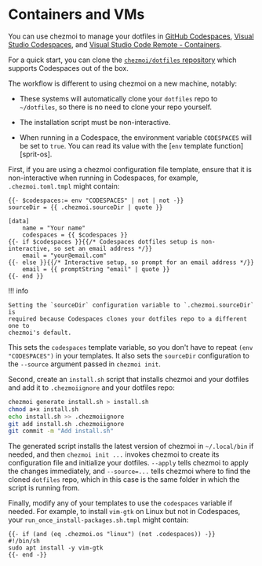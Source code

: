 # Containers and VMs

You can use chezmoi to manage your dotfiles in [GitHub Codespaces][ghc], [Visual
Studio Codespaces][vsc], and [Visual Studio Code Remote - Containers][vscrc].

For a quick start, you can clone the [`chezmoi/dotfiles` repository][czdot]
which supports Codespaces out of the box.

The workflow is different to using chezmoi on a new machine, notably:

* These systems will automatically clone your `dotfiles` repo to `~/dotfiles`,
  so there is no need to clone your repo yourself.

* The installation script must be non-interactive.

* When running in a Codespace, the environment variable `CODESPACES` will be
  set to `true`. You can read its value with the [`env` template
  function][sprit-os].

First, if you are using a chezmoi configuration file template, ensure that it
is non-interactive when running in Codespaces, for example,
`.chezmoi.toml.tmpl` might contain:

```text
{{- $codespaces:= env "CODESPACES" | not | not -}}
sourceDir = {{ .chezmoi.sourceDir | quote }}

[data]
    name = "Your name"
    codespaces = {{ $codespaces }}
{{- if $codespaces }}{{/* Codespaces dotfiles setup is non-interactive, so set an email address */}}
    email = "your@email.com"
{{- else }}{{/* Interactive setup, so prompt for an email address */}}
    email = {{ promptString "email" | quote }}
{{- end }}
```

!!! info

    Setting the `sourceDir` configuration variable to `.chezmoi.sourceDir` is
    required because Codespaces clones your dotfiles repo to a different one to
    chezmoi's default.

This sets the `codespaces` template variable, so you don't have to repeat `(env
"CODESPACES")` in your templates. It also sets the `sourceDir` configuration to
the `--source` argument passed in `chezmoi init`.

Second, create an `install.sh` script that installs chezmoi and your dotfiles
and add it to `.chezmoiignore` and your dotfiles repo:

```sh
chezmoi generate install.sh > install.sh
chmod a+x install.sh
echo install.sh >> .chezmoiignore
git add install.sh .chezmoiignore
git commit -m "Add install.sh"
```

The generated script installs the latest version of chezmoi in `~/.local/bin` if
needed, and then `chezmoi init ...` invokes chezmoi to create its configuration
file and initialize your dotfiles. `--apply` tells chezmoi to apply the changes
immediately, and `--source=...` tells chezmoi where to find the cloned
`dotfiles` repo, which in this case is the same folder in which the script is
running from.

Finally, modify any of your templates to use the `codespaces` variable if
needed. For example, to install `vim-gtk` on Linux but not in Codespaces, your
`run_once_install-packages.sh.tmpl` might contain:

```text
{{- if (and (eq .chezmoi.os "linux") (not .codespaces)) -}}
#!/bin/sh
sudo apt install -y vim-gtk
{{- end -}}
```

[ghc]: https://docs.github.com/en/github/developing-online-with-codespaces/personalizing-codespaces-for-your-account
[vsc]: https://code.visualstudio.com/docs/remote/codespaces
[vscrc]: https://code.visualstudio.com/docs/remote/containers#_personalizing-with-dotfile-repositories
[czdot]: https://github.com/chezmoi/dotfiles
[sprig-os]: http://masterminds.github.io/sprig/os.html
